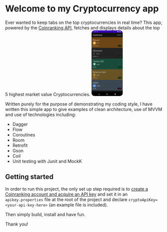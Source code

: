 # Welcome to my Cryptocurrency app

Ever wanted to keep tabs on the top cryptocurrencies in real time? This app, powered by
the [Coinranking API](https://developers.coinranking.com/api), fetches and displays details about
the top 5 highest market value Cryptocurrencies.
<img src="Screenshot_20220428_150311.png" alt="CryptoViewer home screen screenshot" width="100">

Written purely for the purpose of demonstrating my coding style, I have written this simple app to
give examples of clean architecture, use of MVVM and use of technologies including:

- Dagger
- Flow
- Coroutines
- Room
- Retrofit
- Gson
- Coil
- Unit testing with Junit and MockK

## Getting started

In order to run this project, the only set up step required is
to [create a Coinranking account and acquire an API key](https://developers.coinranking.com/create-account)
and set it in an `apikey.properties` file at the root of the project and
declare `cryptoApiKey=<your-api-key-here>` (an example file is included).

Then simply build, install and have fun.

Thank you!
